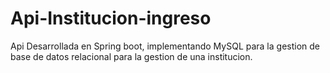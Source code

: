 # Api-Institucion-ingreso
 Api Desarrollada en Spring boot, implementando MySQL para la gestion de base de datos relacional para la gestion de una institucion.
